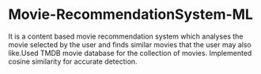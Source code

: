 # Movie-RecommendationSystem-ML
It is a content based movie recommendation system which analyses the movie selected by the user and finds similar movies that the user may also like.Used TMDB movie database for the collection of movies. Implemented cosine similarity for accurate detection.
